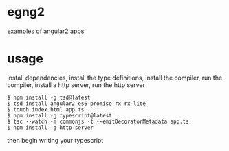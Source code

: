 # egng2
examples of angular2 apps

# usage
install dependencies, install the type definitions, install the compiler, run the compiler, install a http server, run the http server

    $ npm install -g tsd@latest
    $ tsd install angular2 es6-promise rx rx-lite
    $ touch index.html app.ts
    $ npm install -g typescript@latest
    $ tsc --watch -m commonjs -t --emitDecoratorMetadata app.ts
    $ npm install -g http-server

then begin writing your typescript
